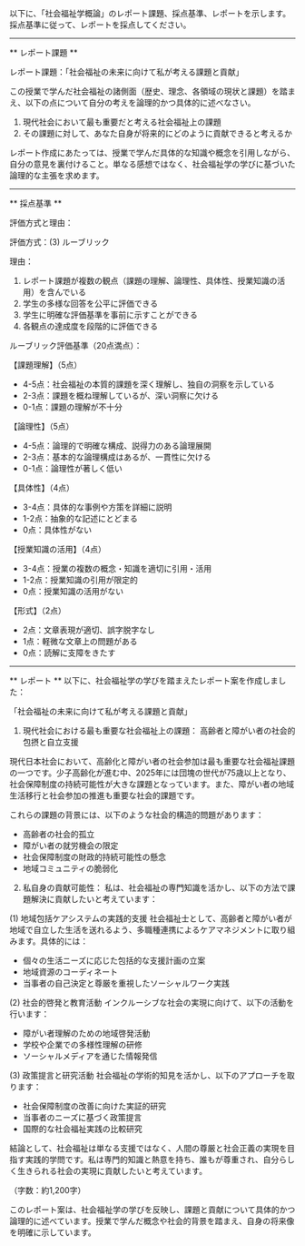 以下に、「社会福祉学概論」のレポート課題、採点基準、レポートを示します。採点基準に従って、レポートを採点してください。

---------------------------------------
** レポート課題 **

レポート課題：「社会福祉の未来に向けて私が考える課題と貢献」

この授業で学んだ社会福祉の諸側面（歴史、理念、各領域の現状と課題）を踏まえ、以下の点について自分の考えを論理的かつ具体的に述べなさい。

1. 現代社会において最も重要だと考える社会福祉上の課題
2. その課題に対して、あなた自身が将来的にどのように貢献できると考えるか

レポート作成にあたっては、授業で学んだ具体的な知識や概念を引用しながら、自分の意見を裏付けること。単なる感想ではなく、社会福祉学の学びに基づいた論理的な主張を求めます。

---------------------------------------
** 採点基準 **

評価方式と理由：

評価方式：(3) ルーブリック

理由：
1. レポート課題が複数の観点（課題の理解、論理性、具体性、授業知識の活用）を含んでいる
2. 学生の多様な回答を公平に評価できる
3. 学生に明確な評価基準を事前に示すことができる
4. 各観点の達成度を段階的に評価できる

ルーブリック評価基準（20点満点）：

【課題理解】（5点）
- 4-5点：社会福祉の本質的課題を深く理解し、独自の洞察を示している
- 2-3点：課題を概ね理解しているが、深い洞察に欠ける
- 0-1点：課題の理解が不十分

【論理性】（5点）
- 4-5点：論理的で明確な構成、説得力のある論理展開
- 2-3点：基本的な論理構成はあるが、一貫性に欠ける
- 0-1点：論理性が著しく低い

【具体性】（4点）
- 3-4点：具体的な事例や方策を詳細に説明
- 1-2点：抽象的な記述にとどまる
- 0点：具体性がない

【授業知識の活用】（4点）
- 3-4点：授業の複数の概念・知識を適切に引用・活用
- 1-2点：授業知識の引用が限定的
- 0点：授業知識の活用がない

【形式】（2点）
- 2点：文章表現が適切、誤字脱字なし
- 1点：軽微な文章上の問題がある
- 0点：読解に支障をきたす

---------------------------------------
** レポート **
以下に、社会福祉学の学びを踏まえたレポート案を作成しました：

「社会福祉の未来に向けて私が考える課題と貢献」

1. 現代社会における最も重要な社会福祉上の課題：
高齢者と障がい者の社会的包摂と自立支援

現代日本社会において、高齢化と障がい者の社会参加は最も重要な社会福祉課題の一つです。少子高齢化が進む中、2025年には団塊の世代が75歳以上となり、社会保障制度の持続可能性が大きな課題となっています。また、障がい者の地域生活移行と社会参加の推進も重要な社会的課題です。

これらの課題の背景には、以下のような社会的構造的問題があります：
- 高齢者の社会的孤立
- 障がい者の就労機会の限定
- 社会保障制度の財政的持続可能性の懸念
- 地域コミュニティの脆弱化

2. 私自身の貢献可能性：
私は、社会福祉の専門知識を活かし、以下の方法で課題解決に貢献したいと考えています：

(1) 地域包括ケアシステムの実践的支援
社会福祉士として、高齢者と障がい者が地域で自立した生活を送れるよう、多職種連携によるケアマネジメントに取り組みます。具体的には：
- 個々の生活ニーズに応じた包括的な支援計画の立案
- 地域資源のコーディネート
- 当事者の自己決定と尊厳を重視したソーシャルワーク実践

(2) 社会的啓発と教育活動
インクルーシブな社会の実現に向けて、以下の活動を行います：
- 障がい者理解のための地域啓発活動
- 学校や企業での多様性理解の研修
- ソーシャルメディアを通じた情報発信

(3) 政策提言と研究活動
社会福祉の学術的知見を活かし、以下のアプローチを取ります：
- 社会保障制度の改善に向けた実証的研究
- 当事者のニーズに基づく政策提言
- 国際的な社会福祉実践の比較研究

結論として、社会福祉は単なる支援ではなく、人間の尊厳と社会正義の実現を目指す実践的学問です。私は専門的知識と熱意を持ち、誰もが尊重され、自分らしく生きられる社会の実現に貢献したいと考えています。

（字数：約1,200字）

このレポート案は、社会福祉学の学びを反映し、課題と貢献について具体的かつ論理的に述べています。授業で学んだ概念や社会的背景を踏まえ、自身の将来像を明確に示しています。

